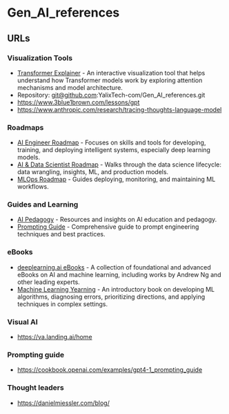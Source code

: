 # Gen_AI_references

## URLs

### Visualization Tools
- [Transformer Explainer](https://poloclub.github.io/transformer-explainer/) - An interactive visualization tool that helps understand how Transformer models work by exploring attention mechanisms and model architecture.
- Repository: git@github.com:YalixTech-com/Gen_AI_references.git
- https://www.3blue1brown.com/lessons/gpt
- https://www.anthropic.com/research/tracing-thoughts-language-model

### Roadmaps
- [AI Engineer Roadmap](https://roadmap.sh/ai-engineer) - Focuses on skills and tools for developing, training, and deploying intelligent systems, especially deep learning models.
- [AI & Data Scientist Roadmap](https://roadmap.sh/ai-data-scientist?fl=1) - Walks through the data science lifecycle: data wrangling, insights, ML, and production models.
- [MLOps Roadmap](https://roadmap.sh/mlops) - Guides deploying, monitoring, and maintaining ML workflows.

### Guides and Learning
- [AI Pedagogy](https://aipedagogy.org/) - Resources and insights on AI education and pedagogy.
- [Prompting Guide](https://www.promptingguide.ai/) - Comprehensive guide to prompt engineering techniques and best practices.

### eBooks
- [deeplearning.ai eBooks](https://www.deeplearning.ai/resources/#ebooks) - A collection of foundational and advanced eBooks on AI and machine learning, including works by Andrew Ng and other leading experts.
- [Machine Learning Yearning](https://www.deeplearning.ai/resources/#ebooks) - An introductory book on developing ML algorithms, diagnosing errors, prioritizing directions, and applying techniques in complex settings.

### Visual AI
- https://va.landing.ai/home

### Prompting guide
- https://cookbook.openai.com/examples/gpt4-1_prompting_guide

### Thought leaders 
- https://danielmiessler.com/blog/
